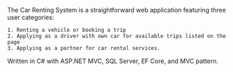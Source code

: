 The Car Renting System is a straightforward web application featuring three user categories: 

    1. Renting a vehicle or booking a trip
    2. Applying as a driver with own car for available trips listed on the page
    3. Applying as a partner for car rental services.
    
Written in C# with ASP.NET MVC, SQL Server, EF Core, and MVC pattern.

